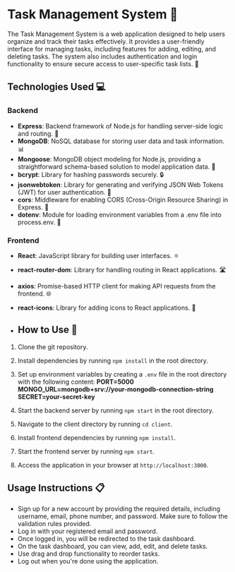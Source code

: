 # Task Management System 📝

The Task Management System is a web application designed to help users organize and track their tasks effectively. It provides a user-friendly interface for managing tasks, including features for adding, editing, and deleting tasks. The system also includes authentication and login functionality to ensure secure access to user-specific task lists. 🔐

## Technologies Used 💻

### Backend
- **Express**: Backend framework of Node.js for handling server-side logic and routing. 🚀
- **MongoDB**: NoSQL database for storing user data and task information. 📊
- **Mongoose**: MongoDB object modeling for Node.js, providing a straightforward schema-based solution to model application data. 🍃
- **bcrypt**: Library for hashing passwords securely. 🔒
- **jsonwebtoken**: Library for generating and verifying JSON Web Tokens (JWT) for user authentication. 🔑
- **cors**: Middleware for enabling CORS (Cross-Origin Resource Sharing) in Express. 🔄
- **dotenv**: Module for loading environment variables from a .env file into process.env. 📁

### Frontend
- **React**: JavaScript library for building user interfaces. ⚛️
- **react-router-dom**: Library for handling routing in React applications. 🛣️
- **axios**: Promise-based HTTP client for making API requests from the frontend. 🌐
- **react-icons**: Library for adding icons to React applications. 🎨

- ## How to Use 🚀

1. Clone the git repository.
2. Install dependencies by running `npm install` in the root directory.
3. Set up environment variables by creating a `.env` file in the root directory with the following content:
**PORT=5000
MONGO_URL=mongodb+srv://your-mongodb-connection-string
SECRET=your-secret-key**

4. Start the backend server by running `npm start` in the root directory.
5. Navigate to the client directory by running `cd client`.
6. Install frontend dependencies by running `npm install`.
7. Start the frontend server by running `npm start`.
8. Access the application in your browser at `http://localhost:3000`.

## Usage Instructions 📋

- Sign up for a new account by providing the required details, including username, email, phone number, and password. Make sure to follow the validation rules provided.
- Log in with your registered email and password.
- Once logged in, you will be redirected to the task dashboard.
- On the task dashboard, you can view, add, edit, and delete tasks.
- Use drag and drop functionality to reorder tasks.
- Log out when you're done using the application.




